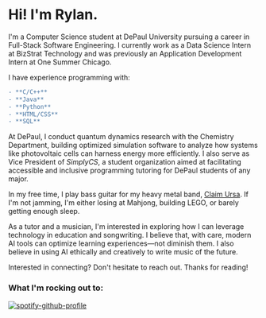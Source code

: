 # Hi! I'm Rylan.

I'm a Computer Science student at DePaul University pursuing a career in Full-Stack Software Engineering. I currently work as a Data Science Intern at BizStrat Technology and was previously an Application Development Intern at One Summer Chicago.

I have experience programming with:
```diff
- **C/C++**
- **Java**
- **Python**
- **HTML/CSS**
- **SQL**
```

At DePaul, I conduct quantum dynamics research with the Chemistry Department, building optimized simulation software to analyze how systems like photovoltaic cells can harness energy more efficiently. I also serve as Vice President of *SimplyCS*, a student organization aimed at facilitating accessible and inclusive programming tutoring for DePaul students of any major.

In my free time, I play bass guitar for my heavy metal band, [Claim Ursa](https://www.instagram.com/claimursa/). If I'm not jamming, I'm either losing at Mahjong, building LEGO, or barely getting enough sleep.

As a tutor and a musician, I'm interested in exploring how I can leverage technology in education and songwriting. I believe that, with care, modern AI tools can optimize learning experiences—not diminish them. I also believe in using AI ethically and creatively to write music of the future.

Interested in connecting? Don't hesitate to reach out. Thanks for reading!

### What I'm rocking out to:
[![spotify-github-profile](https://spotify-github-profile.kittinanx.com/api/view?uid=c65vugqubudxnhgsvux6ns1pv&cover_image=true&theme=natemoo-re&show_offline=true&background_color=121212&interchange=true&bar_color=e3008c&bar_color_cover=false)](https://spotify-github-profile.kittinanx.com/api/view?uid=c65vugqubudxnhgsvux6ns1pv&redirect=true)
